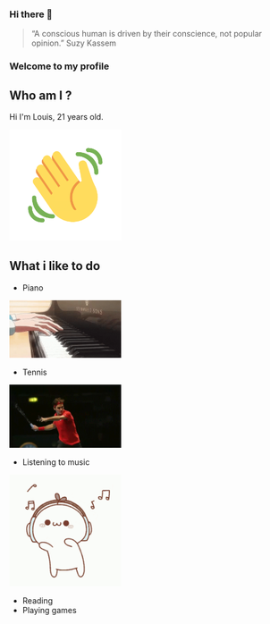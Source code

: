 ### Hi there 👋

> “A conscious human is driven by their conscience, not popular opinion.” Suzy Kassem

### Welcome to my profile

## Who am I ?
Hi I'm Louis, 21 years old.

<img src="images/wave.gif" alt="wave" width="200"/>

## What i like to do

- Piano 

<img src="images/Piano.gif" alt="Piano" width="200"/>

- Tennis

<img src="images/Tennis.gif" alt="Tennis" width="200"/>

- Listening to music

<img src="images/listening.gif" alt="listening to music" width="200"/>

- Reading
- Playing games

<!--
**LouisChu25/LouisChu25** is a ✨ _special_ ✨ repository because its `README.md` (this file) appears on your GitHub profile.

Here are some ideas to get you started:

- 🔭 I’m currently working on ...
- 🌱 I’m currently learning ...
- 👯 I’m looking to collaborate on ...
- 🤔 I’m looking for help with ...
- 💬 Ask me about ...
- 📫 How to reach me: ...
- 😄 Pronouns: ...
- ⚡ Fun fact: ...
-->
